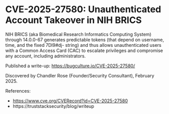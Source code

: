 # CVE-2025-27580: Unauthenticated Account Takeover in NIH BRICS

NIH BRICS (aka Biomedical Research Informatics Computing System) through 14.0.0-67 generates predictable tokens (that depend on username, time, and the fixed 7Dl9#dj- string) and thus allows unauthenticated users with a Common Access Card (CAC) to escalate privileges and compromise any account, including administrators.

Published a write-up: https://bugculture.io/CVE-2025-27580/

Discovered by Chandler Rose (Founder/Security Consultant), February 2025.

References:

- https://www.cve.org/CVERecord?id=CVE-2025-27580
- https://truststacksecurity/blog/writeup
